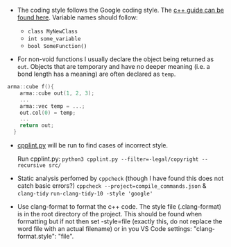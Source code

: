  - The coding style follows the Google coding style. The [c++ guide can be found here](https://google.github.io/styleguide/cppguide.html). Variable names should follow:
    - ```class MyNewClass```
    - ```int some_variable```
    - ```bool SomeFunction()```

 - For non-void functions I usually declare the object being returned as ```out```. Objects that are temporary and have no deeper meaning (i.e. a bond length has a meaning) are often declared as ```temp```.
 

 ```c++
 arma::cube f(){
     arma::cube out(1, 2, 3);
     ...
     arma::vec temp = ...;
     out.col(0) = temp;
     ...
     return out;
   }
```

 - [cpplint.py](https://github.com/google/styleguide/blob/gh-pages/cpplint/cpplint.py) will be run to find cases of incorrect style.

    Run cpplint.py: ```python3 cpplint.py --filter=-legal/copyright --recursive src/``` 
 
 - Static analysis perfomed by ```cppcheck``` (though I have found this does not catch basic errors?)
    ```cppcheck --project=compile_commands.json```
    & ```clang-tidy```
      ```run-clang-tidy-10 -style 'google'```
 - Use clang-format to format the c++ code. The style file (.clang-format) is in the root directory of the project. This should be found when formatting but if not then set -style=file (exactly this, do not replace the word file with an actual filename) or in you VS Code settings: "clang-format.style": "file".
